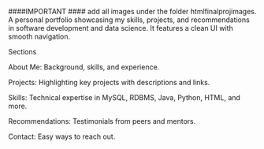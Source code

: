 ####IMPORTANT #### add all images under the folder htmlfinalprojimages.
A personal portfolio showcasing my skills, projects, and recommendations in software development and data science. It features a clean UI with smooth navigation.

Sections

About Me: Background, skills, and experience.

Projects: Highlighting key projects with descriptions and links.

Skills: Technical expertise in MySQL, RDBMS, Java, Python, HTML, and more.

Recommendations: Testimonials from peers and mentors.

Contact: Easy ways to reach out.
